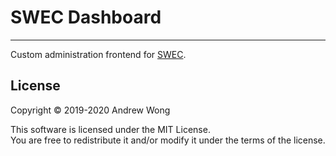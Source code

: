 # SWEC Dashboard

---

Custom administration frontend for [SWEC](https://www.swec.org.au/).

## License

Copyright © 2019-2020 Andrew Wong

This software is licensed under the MIT License.  
You are free to redistribute it and/or modify it under the terms of the license.  
